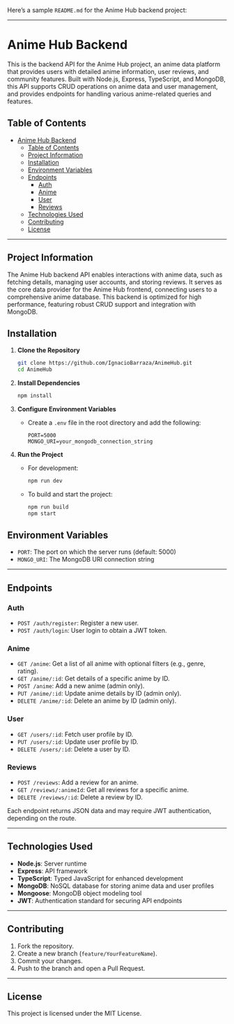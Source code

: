 Here’s a sample `README.md` for the Anime Hub backend project:

---

# Anime Hub Backend

This is the backend API for the Anime Hub project, an anime data platform that provides users with detailed anime information, user reviews, and community features. Built with Node.js, Express, TypeScript, and MongoDB, this API supports CRUD operations on anime data and user management, and provides endpoints for handling various anime-related queries and features.

## Table of Contents
- [Anime Hub Backend](#anime-hub-backend)
  - [Table of Contents](#table-of-contents)
  - [Project Information](#project-information)
  - [Installation](#installation)
  - [Environment Variables](#environment-variables)
  - [Endpoints](#endpoints)
    - [Auth](#auth)
    - [Anime](#anime)
    - [User](#user)
    - [Reviews](#reviews)
  - [Technologies Used](#technologies-used)
  - [Contributing](#contributing)
  - [License](#license)

---

## Project Information

The Anime Hub backend API enables interactions with anime data, such as fetching details, managing user accounts, and storing reviews. It serves as the core data provider for the Anime Hub frontend, connecting users to a comprehensive anime database. This backend is optimized for high performance, featuring robust CRUD support and integration with MongoDB.

## Installation

1. **Clone the Repository**
   ```bash
   git clone https://github.com/IgnacioBarraza/AnimeHub.git
   cd AnimeHub
   ```

2. **Install Dependencies**
   ```bash
   npm install
   ```

3. **Configure Environment Variables**
   - Create a `.env` file in the root directory and add the following:
     ```plaintext
     PORT=5000
     MONGO_URI=your_mongodb_connection_string
     ```

4. **Run the Project**
   - For development:
     ```bash
     npm run dev
     ```
   - To build and start the project:
     ```bash
     npm run build
     npm start
     ```

## Environment Variables

- `PORT`: The port on which the server runs (default: 5000)
- `MONGO_URI`: The MongoDB URI connection string

---

## Endpoints

### Auth
- `POST /auth/register`: Register a new user.
- `POST /auth/login`: User login to obtain a JWT token.

### Anime
- `GET /anime`: Get a list of all anime with optional filters (e.g., genre, rating).
- `GET /anime/:id`: Get details of a specific anime by ID.
- `POST /anime`: Add a new anime (admin only).
- `PUT /anime/:id`: Update anime details by ID (admin only).
- `DELETE /anime/:id`: Delete an anime by ID (admin only).

### User
- `GET /users/:id`: Fetch user profile by ID.
- `PUT /users/:id`: Update user profile by ID.
- `DELETE /users/:id`: Delete a user by ID.

### Reviews
- `POST /reviews`: Add a review for an anime.
- `GET /reviews/:animeId`: Get all reviews for a specific anime.
- `DELETE /reviews/:id`: Delete a review by ID.

Each endpoint returns JSON data and may require JWT authentication, depending on the route.

---

## Technologies Used

- **Node.js**: Server runtime
- **Express**: API framework
- **TypeScript**: Typed JavaScript for enhanced development
- **MongoDB**: NoSQL database for storing anime data and user profiles
- **Mongoose**: MongoDB object modeling tool
- **JWT**: Authentication standard for securing API endpoints

---

## Contributing

1. Fork the repository.
2. Create a new branch (`feature/YourFeatureName`).
3. Commit your changes.
4. Push to the branch and open a Pull Request.

---

## License

This project is licensed under the MIT License.